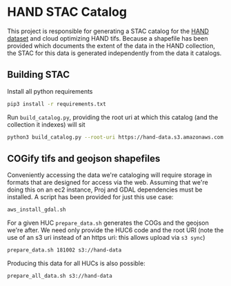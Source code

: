 # HAND STAC Catalog

This project is responsible for generating a STAC catalog for the [HAND dataset](https://cfim.ornl.gov/data/)
and cloud optimizing HAND tifs. Because a shapefile has been provided which documents the extent of the data
in the HAND collection, the STAC for this data is generated independently from the data it catalogs.

## Building STAC

Install all python requirements

```bash
pip3 install -r requirements.txt
```

Run `build_catalog.py`, providing the root uri at which this catalog (and the collection it indexes) will sit

```bash
python3 build_catalog.py --root-uri https://hand-data.s3.amazonaws.com
```

## COGify tifs and geojson shapefiles

Conveniently accessing the data we're cataloging will require storage in formats that are designed for access
via the web. Assuming that we're doing this on an ec2 instance, Proj and GDAL dependencies must be installed.
A script has been provided for just this use case:

```bash
aws_install_gdal.sh
```

For a given HUC `prepare_data.sh` generates the COGs and the geojson we're after. We need only
provide the HUC6 code and the root URI (note the use of an s3 uri instead of an https uri: this allows upload
via `s3 sync`)

```bash
prepare_data.sh 181002 s3://hand-data
```

Producing this data for all HUCs is also possible:

```bash
prepare_all_data.sh s3://hand-data
```

